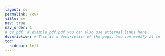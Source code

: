 ```yaml
---
layout: cv
permalink: /cv/
title: cv
nav: true
nav_order: 1
# cv_pdf: # example_pdf.pdf you can also use external links here
description: # This is a description of the page. You can modify it in '_pages/cv.md'. You can also change or remove the top pdf download button.
toc:
  sidebar: left
---
```

